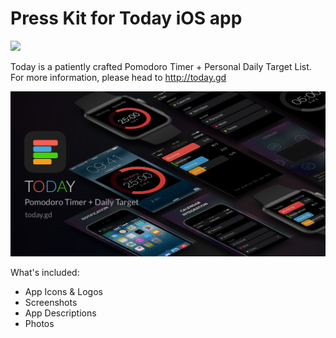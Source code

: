 # Press Kit for Today iOS app

[![](http://cl.ly/image/3X3D3i2Y3Q1P/download-presskit.png)](https://github.com/jamztang/Today-PressKit/archive/master.zip)

Today is a patiently crafted Pomodoro Timer + Personal Daily Target List.  
For more information, please head to http://today.gd

![](Photos/03.jpg)

What's included:

- App Icons & Logos
- Screenshots
- App Descriptions
- Photos
